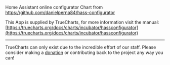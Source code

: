Home Assistant online configurator Chart from https://github.com/danielperna84/hass-configurator

This App is supplied by TrueCharts, for more information visit the manual: [https://truecharts.org/docs/charts/incubator/hassconfigurator](https://truecharts.org/docs/charts/incubator/hassconfigurator)

---

TrueCharts can only exist due to the incredible effort of our staff.
Please consider making a [donation](https://truecharts.org/docs/about/sponsor) or contributing back to the project any way you can!

